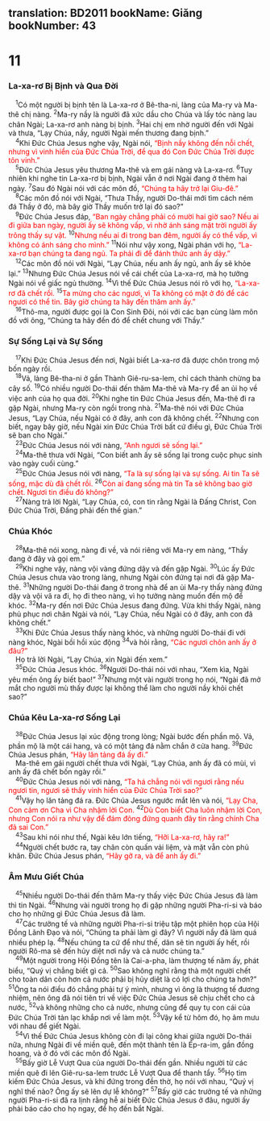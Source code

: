translation: BD2011
bookName: Giăng 
bookNumber: 43
-------

<div class="title"><h1>11</h1><h3>La-xa-rơ Bị Bịnh và Qua Ðời</h3></div>
<span class="verse gi_11_1"> <sup>1</sup>Có một người bị bịnh tên là La-xa-rơ ở Bê-tha-ni, làng của Ma-ry và Ma-thê chị nàng. </span>
<span class="verse gi_11_2"><sup>2</sup>Ma-ry nầy là người đã xức dầu cho Chúa và lấy tóc nàng lau chân Ngài; La-xa-rơ anh nàng bị bịnh. </span>
<span class="verse gi_11_3"><sup>3</sup>Hai chị em nhờ người đến với Ngài và thưa, “Lạy Chúa, nầy, người Ngài mến thương đang bịnh.”<br/></span>
<span class="verse gi_11_4"> <sup>4</sup>Khi Ðức Chúa Jesus nghe vậy, Ngài nói, <font color="red">“Bịnh nầy không đến nỗi chết, nhưng vì vinh hiển của Ðức Chúa Trời, để qua đó Con Ðức Chúa Trời được tôn vinh.”</font><br/></span>
<span class="verse gi_11_5"> <sup>5</sup>Ðức Chúa Jesus yêu thương Ma-thê và em gái nàng và La-xa-rơ. </span>
<span class="verse gi_11_6"><sup>6</sup>Tuy nhiên khi nghe tin La-xa-rơ bị bịnh, Ngài vẫn ở nơi Ngài đang ở thêm hai ngày. </span>
<span class="verse gi_11_7"><sup>7</sup>Sau đó Ngài nói với các môn đồ, <font color="red">“Chúng ta hãy trở lại Giu-đê.”</font><br/></span>
<span class="verse gi_11_8"> <sup>8</sup>Các môn đồ nói với Ngài, “Thưa Thầy, người Do-thái mới tìm cách ném đá Thầy ở đó, mà bây giờ Thầy muốn trở lại đó sao?”<br/></span>
<span class="verse gi_11_9"> <sup>9</sup>Ðức Chúa Jesus đáp, <font color="red">“Ban ngày chẳng phải có mười hai giờ sao? Nếu ai đi giữa ban ngày, người ấy sẽ không vấp, vì nhờ ánh sáng mặt trời người ấy trông thấy sự vật. </font></span>
<span class="verse gi_11_10"><sup>10</sup><font color="red">Nhưng nếu ai đi trong ban đêm, người ấy có thể vấp, vì không có ánh sáng cho mình.”</font></span>
<span class="verse gi_11_11"><sup>11</sup>Nói như vậy xong, Ngài phán với họ, <font color="red">“La-xa-rơ bạn chúng ta đang ngủ. Ta phải đi để đánh thức anh ấy dậy.”</font><br/></span>
<span class="verse gi_11_12"> <sup>12</sup>Các môn đồ nói với Ngài, “Lạy Chúa, nếu anh ấy ngủ, anh ấy sẽ khỏe lại.” </span>
<span class="verse gi_11_13"><sup>13</sup>Nhưng Ðức Chúa Jesus nói về cái chết của La-xa-rơ, mà họ tưởng Ngài nói về giấc ngủ thường. </span>
<span class="verse gi_11_14"><sup>14</sup>Vì thế Ðức Chúa Jesus nói rõ với họ, <font color="red">“La-xa-rơ đã chết rồi. </font></span>
<span class="verse gi_11_15"><sup>15</sup><font color="red">Ta mừng cho các ngươi, vì Ta không có mặt ở đó để các ngươi có thể tin. Bây giờ chúng ta hãy đến thăm anh ấy.”</font><br/></span>
<span class="verse gi_11_16"> <sup>16</sup>Thô-ma, người được gọi là Con Sinh Ðôi, nói với các bạn cùng làm môn đồ với ông, “Chúng ta hãy đến đó để chết chung với Thầy.”<br/></span>
<div class="title"><h3>Sự Sống Lại và Sự Sống</h3></div>
<span class="verse gi_11_17"> <sup>17</sup>Khi Ðức Chúa Jesus đến nơi, Ngài biết La-xa-rơ đã được chôn trong mộ bốn ngày rồi.<br/></span>
<span class="verse gi_11_18"> <sup>18</sup>Vả, làng Bê-tha-ni ở gần Thành Giê-ru-sa-lem, chỉ cách thành chừng ba cây số. </span>
<span class="verse gi_11_19"><sup>19</sup>Có nhiều người Do-thái đến thăm Ma-thê và Ma-ry để an ủi họ về việc anh của họ qua đời. </span>
<span class="verse gi_11_20"><sup>20</sup>Khi nghe tin Ðức Chúa Jesus đến, Ma-thê đi ra gặp Ngài, nhưng Ma-ry còn ngồi trong nhà. </span>
<span class="verse gi_11_21"><sup>21</sup>Ma-thê nói với Ðức Chúa Jesus, “Lạy Chúa, nếu Ngài có ở đây, anh con đã không chết. </span>
<span class="verse gi_11_22"><sup>22</sup>Nhưng con biết, ngay bây giờ, nếu Ngài xin Ðức Chúa Trời bất cứ điều gì, Ðức Chúa Trời sẽ ban cho Ngài.”<br/></span>
<span class="verse gi_11_23"> <sup>23</sup>Ðức Chúa Jesus nói với nàng, <font color="red">“Anh ngươi sẽ sống lại.”</font><br/></span>
<span class="verse gi_11_24"> <sup>24</sup>Ma-thê thưa với Ngài, “Con biết anh ấy sẽ sống lại trong cuộc phục sinh vào ngày cuối cùng.”<br/></span>
<span class="verse gi_11_25"> <sup>25</sup>Ðức Chúa Jesus nói với nàng, <font color="red">“Ta là sự sống lại và sự sống. Ai tin Ta sẽ sống, mặc dù đã chết rồi. </font></span>
<span class="verse gi_11_26"><sup>26</sup><font color="red">Còn ai đang sống mà tin Ta sẽ không bao giờ chết. Ngươi tin điều đó không?”</font><br/></span>
<span class="verse gi_11_27"> <sup>27</sup>Nàng trả lời Ngài, “Lạy Chúa, có, con tin rằng Ngài là Ðấng Christ, Con Ðức Chúa Trời, Ðấng phải đến thế gian.”<br/></span>
<div class="title"><h3>Chúa Khóc</h3></div>
<span class="verse gi_11_28"> <sup>28</sup>Ma-thê nói xong, nàng đi về, và nói riêng với Ma-ry em nàng, “Thầy đang ở đây và gọi em.”<br/></span>
<span class="verse gi_11_29"> <sup>29</sup>Khi nghe vậy, nàng vội vàng đứng dậy và đến gặp Ngài. </span>
<span class="verse gi_11_30"><sup>30</sup>Lúc ấy Ðức Chúa Jesus chưa vào trong làng, nhưng Ngài còn đứng tại nơi đã gặp Ma-thê. </span>
<span class="verse gi_11_31"><sup>31</sup>Những người Do-thái đang ở trong nhà để an ủi Ma-ry thấy nàng đứng dậy và vội vã ra đi, họ đi theo nàng, vì họ tưởng nàng muốn đến mộ để khóc. </span>
<span class="verse gi_11_32"><sup>32</sup>Ma-ry đến nơi Ðức Chúa Jesus đang đứng. Vừa khi thấy Ngài, nàng phủ phục nơi chân Ngài và nói, “Lạy Chúa, nếu Ngài có ở đây, anh con đã không chết.”<br/></span>
<span class="verse gi_11_33"> <sup>33</sup>Khi Ðức Chúa Jesus thấy nàng khóc, và những người Do-thái đi với nàng khóc, Ngài bồi hồi xúc động </span>
<span class="verse gi_11_34"><sup>34</sup>và hỏi rằng, <font color="red">“Các ngươi chôn anh ấy ở đâu?”</font><br/> Họ trả lời Ngài, “Lạy Chúa, xin Ngài đến xem.”<br/></span>
<span class="verse gi_11_35"> <sup>35</sup>Ðức Chúa Jesus khóc. </span>
<span class="verse gi_11_36"><sup>36</sup>Người Do-thái nói với nhau, “Xem kìa, Ngài yêu mến ông ấy biết bao!” </span>
<span class="verse gi_11_37"><sup>37</sup>Nhưng một vài người trong họ nói, “Ngài đã mở mắt cho người mù thấy được lại không thể làm cho người nầy khỏi chết sao?”<br/></span>
<div class="title"><h3>Chúa Kêu La-xa-rơ Sống Lại</h3></div>
<span class="verse gi_11_38"> <sup>38</sup>Ðức Chúa Jesus lại xúc động trong lòng; Ngài bước đến phần mộ. Vả, phần mộ là một cái hang, và có một tảng đá nằm chắn ở cửa hang. </span>
<span class="verse gi_11_39"><sup>39</sup>Ðức Chúa Jesus phán, <font color="red">“Hãy lăn tảng đá ấy đi.”</font><br/> Ma-thê em gái người chết thưa với Ngài, “Lạy Chúa, anh ấy đã có mùi, vì anh ấy đã chết bốn ngày rồi.”<br/></span>
<span class="verse gi_11_40"> <sup>40</sup>Ðức Chúa Jesus nói với nàng, <font color="red">“Ta há chẳng nói với ngươi rằng nếu ngươi tin, ngươi sẽ thấy vinh hiển của Ðức Chúa Trời sao?”</font><br/></span>
<span class="verse gi_11_41"> <sup>41</sup>Vậy họ lăn tảng đá ra. Ðức Chúa Jesus ngước mắt lên và nói, <font color="red">“Lạy Cha, Con cảm ơn Cha vì Cha nhậm lời Con. </font></span>
<span class="verse gi_11_42"><sup>42</sup><font color="red">Dù Con biết Cha luôn nhậm lời Con, nhưng Con nói ra như vậy để đám đông đứng quanh đây tin rằng chính Cha đã sai Con.”</font><br/></span>
<span class="verse gi_11_43"> <sup>43</sup>Sau khi nói như thế, Ngài kêu lớn tiếng, <font color="red">“Hỡi La-xa-rơ, hãy ra!”</font><br/></span>
<span class="verse gi_11_44"> <sup>44</sup>Người chết bước ra, tay chân còn quấn vải liệm, và mặt vẫn còn phủ khăn. Ðức Chúa Jesus phán, <font color="red">“Hãy gỡ ra, và để anh ấy đi.”</font><br/></span>
<div class="title"><h3>Âm Mưu Giết Chúa</h3></div>
<span class="verse gi_11_45"> <sup>45</sup>Nhiều người Do-thái đến thăm Ma-ry thấy việc Ðức Chúa Jesus đã làm thì tin Ngài. </span>
<span class="verse gi_11_46"><sup>46</sup>Nhưng vài người trong họ đi gặp những người Pha-ri-si và báo cho họ những gì Ðức Chúa Jesus đã làm.<br/></span>
<span class="verse gi_11_47"> <sup>47</sup>Các trưởng tế và những người Pha-ri-si triệu tập một phiên họp của Hội Ðồng Lãnh Ðạo và nói, “Chúng ta phải làm gì đây? Vì người nầy đã làm quá nhiều phép lạ. </span>
<span class="verse gi_11_48"><sup>48</sup>Nếu chúng ta cứ để như thế, dân sẽ tin người ấy hết, rồi người Rô-ma sẽ đến hủy diệt nơi nầy và cả nước chúng ta.”<br/></span>
<span class="verse gi_11_49"> <sup>49</sup>Một người trong Hội Ðồng tên là Cai-a-pha, làm thượng tế năm ấy, phát biểu, “Quý vị chẳng biết gì cả. </span>
<span class="verse gi_11_50"><sup>50</sup>Sao không nghĩ rằng thà một người chết cho toàn dân còn hơn cả nước phải bị hủy diệt là có lợi cho chúng ta hơn?” </span>
<span class="verse gi_11_51"><sup>51</sup>Ông ta nói điều đó chẳng phải tự ý mình, nhưng vì ông là thượng tế đương nhiệm, nên ông đã nói tiên tri về việc Ðức Chúa Jesus sẽ chịu chết cho cả nước, </span>
<span class="verse gi_11_52"><sup>52</sup>và không những cho cả nước, nhưng cũng để quy tụ con cái của Ðức Chúa Trời tản lạc khắp nơi về làm một. </span>
<span class="verse gi_11_53"><sup>53</sup>Vậy kể từ hôm đó, họ âm mưu với nhau để giết Ngài.<br/></span>
<span class="verse gi_11_54"> <sup>54</sup>Vì thế Ðức Chúa Jesus không còn đi lại công khai giữa người Do-thái nữa, nhưng Ngài đi về miền quê, đến một thành tên là Ép-ra-im, gần đồng hoang, và ở đó với các môn đồ Ngài.<br/></span>
<span class="verse gi_11_55"> <sup>55</sup>Bấy giờ Lễ Vượt Qua của người Do-thái đến gần. Nhiều người từ các miền quê đi lên Giê-ru-sa-lem trước Lễ Vượt Qua để thanh tẩy. </span>
<span class="verse gi_11_56"><sup>56</sup>Họ tìm kiếm Ðức Chúa Jesus, và khi đứng trong đền thờ, họ nói với nhau, “Quý vị nghĩ thế nào? Ông ấy sẽ lên dự lễ không?” </span>
<span class="verse gi_11_57"><sup>57</sup>Bấy giờ các trưởng tế và những người Pha-ri-si đã ra lịnh rằng hễ ai biết Ðức Chúa Jesus ở đâu, người ấy phải báo cáo cho họ ngay, để họ đến bắt Ngài.<br/></span>
